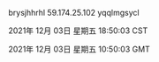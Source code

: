 brysjhhrhl 59.174.25.102 yqqlmgsycl

2021年 12月 03日 星期五 18:50:03 CST

2021年 12月 03日 星期五 10:50:03 GMT

